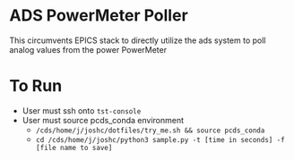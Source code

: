 # ADS PowerMeter Poller
This circumvents EPICS stack to directly utilize the ads system to poll analog values from the power PowerMeter

# To Run
* User must ssh onto `tst-console`
* User must source pcds_conda environment
	* `/cds/home/j/joshc/dotfiles/try_me.sh && source pcds_conda`
	* `cd /cds/home/j/joshc/python3 sample.py -t [time in seconds] -f [file name to save]`